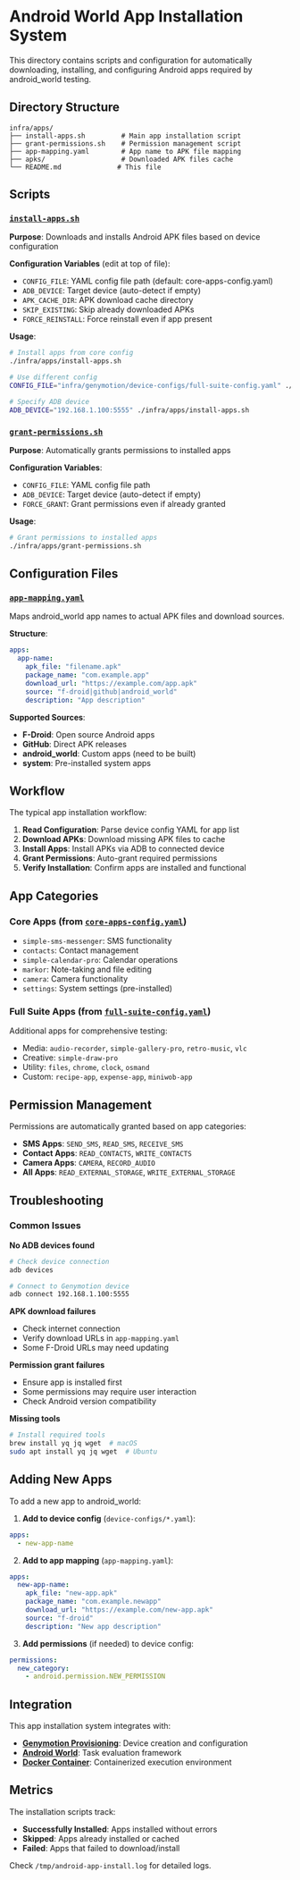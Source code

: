 # Android World App Installation System

This directory contains scripts and configuration for automatically downloading, installing, and configuring Android apps required by android_world testing.

## Directory Structure

```
infra/apps/
├── install-apps.sh         # Main app installation script
├── grant-permissions.sh    # Permission management script  
├── app-mapping.yaml        # App name to APK file mapping
├── apks/                   # Downloaded APK files cache
└── README.md              # This file
```

## Scripts

### [`install-apps.sh`](install-apps.sh)
**Purpose**: Downloads and installs Android APK files based on device configuration

**Configuration Variables** (edit at top of file):
- `CONFIG_FILE`: YAML config file path (default: core-apps-config.yaml)
- `ADB_DEVICE`: Target device (auto-detect if empty)
- `APK_CACHE_DIR`: APK download cache directory
- `SKIP_EXISTING`: Skip already downloaded APKs
- `FORCE_REINSTALL`: Force reinstall even if app present

**Usage**:
```bash
# Install apps from core config
./infra/apps/install-apps.sh

# Use different config
CONFIG_FILE="infra/genymotion/device-configs/full-suite-config.yaml" ./infra/apps/install-apps.sh

# Specify ADB device
ADB_DEVICE="192.168.1.100:5555" ./infra/apps/install-apps.sh
```

### [`grant-permissions.sh`](grant-permissions.sh)
**Purpose**: Automatically grants permissions to installed apps

**Configuration Variables**:
- `CONFIG_FILE`: YAML config file path
- `ADB_DEVICE`: Target device (auto-detect if empty)
- `FORCE_GRANT`: Grant permissions even if already granted

**Usage**:
```bash
# Grant permissions to installed apps
./infra/apps/grant-permissions.sh
```

## Configuration Files

### [`app-mapping.yaml`](app-mapping.yaml)
Maps android_world app names to actual APK files and download sources.

**Structure**:
```yaml
apps:
  app-name:
    apk_file: "filename.apk"
    package_name: "com.example.app"
    download_url: "https://example.com/app.apk"
    source: "f-droid|github|android_world"
    description: "App description"
```

**Supported Sources**:
- **F-Droid**: Open source Android apps
- **GitHub**: Direct APK releases
- **android_world**: Custom apps (need to be built)
- **system**: Pre-installed system apps

## Workflow

The typical app installation workflow:

1. **Read Configuration**: Parse device config YAML for app list
2. **Download APKs**: Download missing APK files to cache
3. **Install Apps**: Install APKs via ADB to connected device
4. **Grant Permissions**: Auto-grant required permissions
5. **Verify Installation**: Confirm apps are installed and functional

## App Categories

### Core Apps (from [`core-apps-config.yaml`](../genymotion/device-configs/core-apps-config.yaml))
- `simple-sms-messenger`: SMS functionality
- `contacts`: Contact management
- `simple-calendar-pro`: Calendar operations
- `markor`: Note-taking and file editing
- `camera`: Camera functionality
- `settings`: System settings (pre-installed)

### Full Suite Apps (from [`full-suite-config.yaml`](../genymotion/device-configs/full-suite-config.yaml))
Additional apps for comprehensive testing:
- Media: `audio-recorder`, `simple-gallery-pro`, `retro-music`, `vlc`
- Creative: `simple-draw-pro`
- Utility: `files`, `chrome`, `clock`, `osmand`
- Custom: `recipe-app`, `expense-app`, `miniwob-app`

## Permission Management

Permissions are automatically granted based on app categories:

- **SMS Apps**: `SEND_SMS`, `READ_SMS`, `RECEIVE_SMS`
- **Contact Apps**: `READ_CONTACTS`, `WRITE_CONTACTS`
- **Camera Apps**: `CAMERA`, `RECORD_AUDIO`
- **All Apps**: `READ_EXTERNAL_STORAGE`, `WRITE_EXTERNAL_STORAGE`

## Troubleshooting

### Common Issues

**No ADB devices found**
```bash
# Check device connection
adb devices

# Connect to Genymotion device
adb connect 192.168.1.100:5555
```

**APK download failures**
- Check internet connection
- Verify download URLs in `app-mapping.yaml`
- Some F-Droid URLs may need updating

**Permission grant failures**
- Ensure app is installed first
- Some permissions may require user interaction
- Check Android version compatibility

**Missing tools**
```bash
# Install required tools
brew install yq jq wget  # macOS
sudo apt install yq jq wget  # Ubuntu
```

## Adding New Apps

To add a new app to android_world:

1. **Add to device config** (`device-configs/*.yaml`):
```yaml
apps:
  - new-app-name
```

2. **Add to app mapping** (`app-mapping.yaml`):
```yaml
apps:
  new-app-name:
    apk_file: "new-app.apk"
    package_name: "com.example.newapp"
    download_url: "https://example.com/new-app.apk"
    source: "f-droid"
    description: "New app description"
```

3. **Add permissions** (if needed) to device config:
```yaml
permissions:
  new_category:
    - android.permission.NEW_PERMISSION
```

## Integration

This app installation system integrates with:

- **[Genymotion Provisioning](../genymotion/)**: Device creation and configuration
- **[Android World](../../external/android_world/)**: Task evaluation framework
- **[Docker Container](../../Dockerfile)**: Containerized execution environment

## Metrics

The installation scripts track:
- **Successfully Installed**: Apps installed without errors
- **Skipped**: Apps already installed or cached
- **Failed**: Apps that failed to download/install

Check `/tmp/android-app-install.log` for detailed logs.